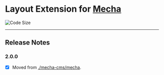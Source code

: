 Layout Extension for [Mecha](https://github.com/mecha-cms/mecha)
================================================================

![Code Size](https://img.shields.io/github/languages/code-size/mecha-cms/x.layout?color=%23444&style=for-the-badge)

---

Release Notes
-------------

### 2.0.0

 - [x] Moved from [./mecha-cms/mecha](https://github.com/mecha-cms/mecha).